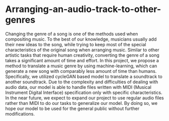 # Arranging-an-audio-track-to-other-genres

Changing the genre of a song is one of the methods used when compositing music. To the best of our knowledge, musicians usually add their new ideas to the song, while trying
to keep most of the special characteristics of the original song when arranging music. Similar to other artistic tasks that require human creativity, converting the genre of a song takes a significant amount of time and effort. In this project, we propose a method to translate a music genre by using machine-learning, which can generate a new song with
comparably less amount of time than humans. Specifically, we utilized cycleGAN based model to translate a soundtrack to another soundtrack.
Due to the complexity and difficulties of dealing with audio data, our model is able to handle files written with MIDI (Musical Instrument Digital Interface) specification only with specific characteristics. In the near future, we expect to expand our project to use regular audio files rather than MIDI to do our tasks to generalize our model. By doing so, we hope our model to be used for the general public without further modifications.
